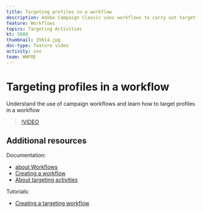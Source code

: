 ```yaml
---
title: Targeting profiles in a workflow
description: Adobe Campaign Classic uses workflows to carry out targeting campaigns, build campaigns or execute Adobe Campaign technical processes. In this video we will focus on targeting workflows. Targeting workflows enable you to build several delivery targets.
feature: Workflows
topics: Targeting Activities
kt: 5080
thumbnail: 35614.jpg
doc-type: feature video
activity: use
team: WWFRE
---
```


# Targeting profiles in a workflow

Understand the use of campaign workflows and learn how to target profiles in a workflow

>[!VIDEO](https://video.tv.adobe.com/v/35614?quality=12)

## Additional resources

Documentation:

* [about Workflows](https://docs.adobe.com/content/help/en/campaign-classic/using/automating-with-workflows/introduction/about-workflows.html)
* [Creating a workflow](https://docs.adobe.com/content/help/en/campaign-classic-learn/tutorials/getting-started/creating-a-workflow.html)
* [About targeting activities](https://docs.adobe.com/content/help/en/campaign-classic/using/automating-with-workflows/targeting-activities/about-targeting-activities.html)

Tutorials:

* [Creating a targeting workflow](help/acc/automating-with-workflows/creating-a-targeting-workflow.md)
